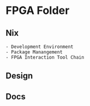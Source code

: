 # FPGA Folder


## Nix
    - Development Environment
    - Package Manangement
    - FPGA Interaction Tool Chain




## Design




## Docs





